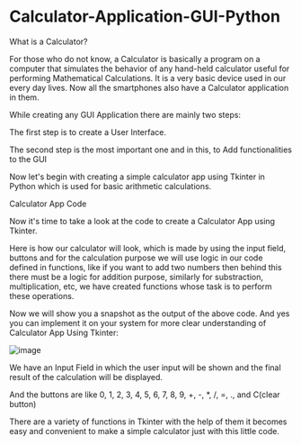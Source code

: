 # Calculator-Application-GUI-Python

What is a Calculator?

For those who do not know, a Calculator is basically a program on a computer that simulates the behavior of any hand-held calculator useful for performing Mathematical Calculations. It is a very basic device used in our every day lives. Now all the smartphones also have a Calculator application in them.

While creating any GUI Application there are mainly two steps:

The first step is to create a User Interface.

The second step is the most important one and in this, to Add functionalities to the GUI

Now let's begin with creating a simple calculator app using Tkinter in Python which is used for basic arithmetic calculations.

Calculator App Code

Now it's time to take a look at the code to create a Calculator App using Tkinter.

Here is how our calculator will look, which is made by using the input field, buttons and for the calculation purpose we will use logic in our code defined in functions, like if you want to add two numbers then behind this there must be a logic for addition purpose, similarly for substraction, multiplication, etc, we have created functions whose task is to perform these operations.

Now we will show you a snapshot as the output of the above code. And yes you can implement it on your system for more clear understanding of Calculator App Using Tkinter:

![image](https://user-images.githubusercontent.com/22562694/120150532-cbd20e00-c208-11eb-9d62-68f6bbf5f274.png)

We have an Input Field in which the user input will be shown and the final result of the calculation will be displayed.

And the buttons are like 0, 1, 2, 3, 4, 5, 6, 7, 8, 9, +, -, *, /, =, ., and C(clear button)

There are a variety of functions in Tkinter with the help of them it becomes easy and convenient to make a simple calculator just with this little code.
